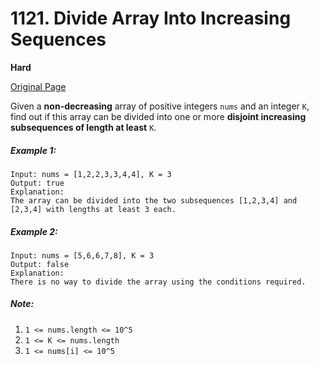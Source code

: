 # 1121. Divide Array Into Increasing Sequences

**Hard**

[Original Page](https://leetcode.com/problems/divide-array-into-increasing-sequences/)

Given a __non-decreasing__ array of positive integers `nums` and an integer `K`, find out if this array can be divided into one or more __disjoint increasing subsequences of length at least__ `K`.

##### Example 1:
```
Input: nums = [1,2,2,3,3,4,4], K = 3
Output: true
Explanation: 
The array can be divided into the two subsequences [1,2,3,4] and [2,3,4] with lengths at least 3 each.
```

##### Example 2: 
```
Input: nums = [5,6,6,7,8], K = 3
Output: false
Explanation: 
There is no way to divide the array using the conditions required.
```

##### Note:
1. `1 <= nums.length <= 10^5`
2. `1 <= K <= nums.length`
3. `1 <= nums[i] <= 10^5`
